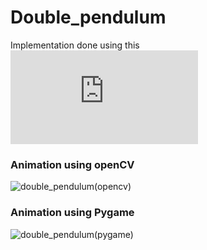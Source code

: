# Double_pendulum

Implementation done using this ![article](https://www.myphysicslab.com/pendulum/double-pendulum-en.html)

### Animation using openCV
![double_pendulum(opencv)](https://user-images.githubusercontent.com/43681334/65155929-cd5ca200-da36-11e9-9262-5b5594a458ee.gif)

### Animation using Pygame
![double_pendulum(pygame)](https://user-images.githubusercontent.com/43681334/65155906-c5046700-da36-11e9-9373-6e265448b2c9.gif)
